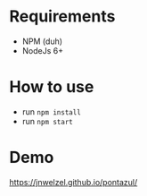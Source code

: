 # Requirements
- NPM (duh)
- NodeJs 6+

# How to use
- run `npm install`
- run `npm start`

# Demo
https://jnwelzel.github.io/pontazul/
